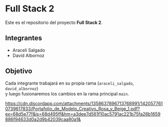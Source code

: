 # Full Stack 2

Este es el repositorio del proyecto **Full Stack 2**.

## Integrantes
- Araceli Salgado
- David Albornoz

## Objetivo
Cada integrante trabajará en su propia rama (`araceli_salgado`, `david_albornoz`)  
y luego fusionaremos los cambios en la rama principal `main`.

https://cdn.discordapp.com/attachments/1358637896713768991/1420577610739617833/Portafolio_de_Modelo_Creativo_Rosa_y_Beige_1.pdf?ex=68d5e77f&is=68d495ff&hm=a3dee7d561f10ac5791ac221b75fa26b1659886f94633d0a2d9b42039caa80a1&
